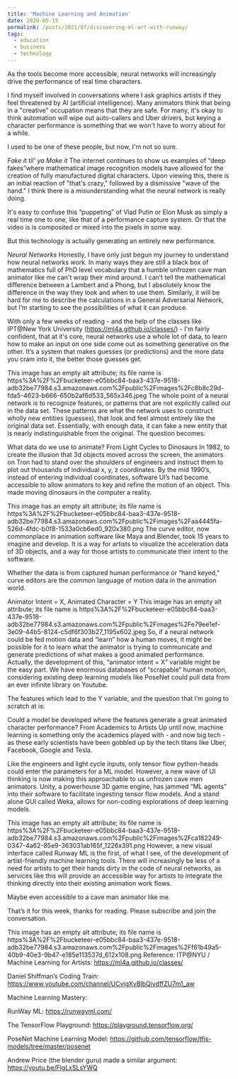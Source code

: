 ```yaml
---
title: 'Machine Learning and Animation'
date: 2020-05-15
permalink: /posts/2021/07/discovering-ml-art-with-runway/
tags:
  - education
  - business
  - technology
---
```

As the tools become more accessible, neural networks will increasingly drive the performance of real time characters.


I find myself involved in conversations where I ask graphics artists if they feel threatened by AI (artificial intelligence). Many animators think that being in a "creative" occupation means that they are safe. For many, it's okay to think automation will wipe out auto-callers and Uber drivers, but keying a character performance is something that we won't have to worry about for a while.

I used to be one of these people, but now, I'm not so sure.

*Fake it til’ ya Make it*
The internet continues to show us examples of “deep fakes”where mathematical image recognition models have allowed for the creation of fully manufactured digital characters. Upon viewing this, there is an initial reaction of "that's crazy," followed by a dismissive "wave of the hand." I think there is a misunderstanding what the neural network is really doing.

It's easy to confuse this “puppeting” of Vlad Putin or Elon Musk as simply a real time one to one, like that of a performance capture system. Or that the video is is composited or mixed into the pixels in some way.

But this technology is actually generating an entirely new performance.


*Neural Networks*
Honestly, I have only just begun my journey to understand how neural networks work. In many ways they are still a black box of mathematics full of PhD level vocabulary that a humble unfrozen cave man animator like me can't wrap their mind around. I can’t tell the mathematical difference between a Lambert and a Phong, but I absolutely know the difference in the way they look and when to use them. Similarly, it will be hard for me to describe the calculations in a General Adversarial Network, but I’m starting to see the possibilities of what it can produce.

With only a few weeks of reading - and the help of the classes like IPT@New York University (https://ml4a.github.io/classes/) - I'm fairly confident, that at it's core, neural networks use a whole lot of data, to learn how to make an input on one side come out as something generative on the other. It’s a system that makes guesses (or predictions) and the more data you cram into it, the better those guesses get.

This image has an empty alt attribute; its file name is https%3A%2F%2Fbucketeer-e05bbc84-baa3-437e-9518-adb32be77984.s3.amazonaws.com%2Fpublic%2Fimages%2Fc8b8c29d-fda5-4623-b666-650b2af6d533_565x346.jpeg
The whole point of a neural network is to recognize features, or patterns that are not explicitly called out in the data set. These patterns are what the network uses to construct wholly new entities (guesses), that look and feel almost entirely like the original data set. Essentially, with enough data, it can fake a new entity that is nearly indistinguishable from the original. The question becomes:

What data do we use to animate?
From Light Cycles to Dinosaurs
In 1982, to create the illusion that 3d objects moved across the screen, the animators on Tron had to stand over the shoulders of engineers and instruct them to plot out thousands of individual x, y, z coordinates. By the mid 1990’s, instead of entering individual coordinates, software UI’s had become accessible to allow animators to key and refine the motion of an object. This made moving dinosaurs in the computer a reality.

This image has an empty alt attribute; its file name is https%3A%2F%2Fbucketeer-e05bbc84-baa3-437e-9518-adb32be77984.s3.amazonaws.com%2Fpublic%2Fimages%2Faa4445fa-526d-4fdc-b0f8-1533a0cb6ed0_920x380.png
The curve editor, now commonplace in animation software like Maya and Blender, took 15 years to imagine and develop. It is a way for artists to visualize the acceleration data of 3D objects, and a way for those artists to communicate their intent to the software.

Whether the data is from captured human performance or “hand keyed,” curve editors are the common language of motion data in the animation world.

Animator Intent = X, Animated Character = Y
This image has an empty alt attribute; its file name is https%3A%2F%2Fbucketeer-e05bbc84-baa3-437e-9518-adb32be77984.s3.amazonaws.com%2Fpublic%2Fimages%2Fe79ee1ef-3e09-44b5-8124-c5df6f303b27_1195x602.jpeg
So, if a neural network could be fed motion data and “learn” how a human moves, it might be possible for it to learn what the animator is trying to communicate and generate predictions of what makes a good animated performance.
Actually, the development of this, “animator intent = X” variable might be the easy part. We have enormous databases of “scrapable” human motion, considering existing deep learning models like PoseNet could pull data from an ever infinite library on Youtube.

The features which lead to the Y variable, and the question that I’m going to scratch at is:

Could a model be developed where the features generate a great animated character performance?
From Academics to Artists
Up until now, machine learning is something only the academics played with - and now big tech - as these early scientists have been gobbled up by the tech titans like Uber, Facebook, Google and Tesla.

Like the engineers and light cycle inputs, only tensor flow python-heads could enter the parameters for a ML model. However, a new wave of UI thinking is now making this approachable to us unfrozen cave men animators. Unity, a powerhouse 3D game engine, has jammed “ML agents” into their software to facilitate ingesting tensor flow models. And a stand alone GUI called Weka, allows for non-coding explorations of deep learning models.

This image has an empty alt attribute; its file name is https%3A%2F%2Fbucketeer-e05bbc84-baa3-437e-9518-adb32be77984.s3.amazonaws.com%2Fpublic%2Fimages%2Fca182249-0347-4a62-85e9-363031ab165f_1226x391.png
However, a new visual interface called Runway ML is the first, of what I see, of the development of artist-friendly machine learning tools. There will increasingly be less of a need for artists to get their hands dirty in the code of neural networks, as services like this will provide an accessible way for artists to integrate the thinking directly into their existing animation work flows.

Maybe even accessible to a cave man animator like me.

That’s it for this week, thanks for reading. Please subscribe and join the conversation.

This image has an empty alt attribute; its file name is https%3A%2F%2Fbucketeer-e05bbc84-baa3-437e-9518-adb32be77984.s3.amazonaws.com%2Fpublic%2Fimages%2Ff61b49a5-40b9-40e3-9b47-e185e113537d_612x108.png
Reference:
ITP@NYU / Machine Learning for Artists: https://ml4a.github.io/classes/

Daniel Shiffman’s Coding Train: https://www.youtube.com/channel/UCvjgXvBlbQiydffZU7m1_aw

Machine Learning Mastery:

RunWay ML: https://runwayml.com/

The TensorFlow Playground: https://playground.tensorflow.org/

PoseNet Machine Learning Model: https://github.com/tensorflow/tfjs-models/tree/master/posenet

Andrew Price (the blender guru) made a similar argument: https://youtu.be/FlgLxSLsYWQ
